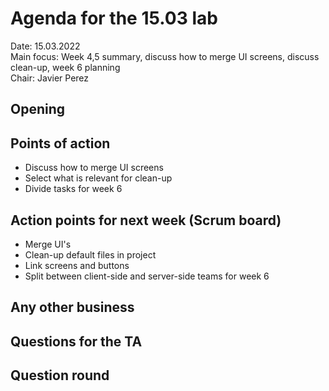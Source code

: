 # Agenda for the 15.03 lab

Date:           15.03.2022\
Main focus:     Week 4,5 summary, discuss how to merge UI screens, discuss clean-up, week 6 planning\
Chair:          Javier Perez

## Opening

## Points of action
  - Discuss how to merge UI screens
  - Select what is relevant for clean-up
  - Divide tasks for week 6

## Action points for next week (Scrum board)
  - Merge UI's
  - Clean-up default files in project
  - Link screens and buttons
  - Split between client-side and server-side teams for week 6
## Any other business

## Questions for the TA

## Question round
